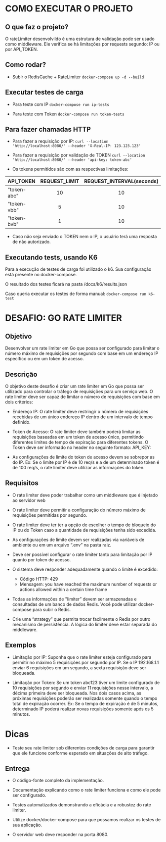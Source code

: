 # COMO EXECUTAR O PROJETO

## O que faz o projeto?

O rateLimiter desenvolvildo é uma estrutura de validação pode ser usado como middleware.
Ele verifica se há limitações por requests segundo: IP ou por API_TOKEN.


## Como rodar?

- Subir o RedisCache + RateLimiter 
`docker-compose up -d --build`
 

## Executar testes de carga

- Para teste com IP
`docker-compose run ip-tests`

- Para teste com Token
`docker-compose run token-tests`

## Para fazer chamadas HTTP

- Para fazer a requisição por IP:
`curl --location 'http://localhost:8080/' --header 'X-Real-IP: 123.123.123'`

- Para fazer a requisição por validação de TOKEN
`curl --location 'http://localhost:8080/' --header 'api-key: token-abc'`

- Os tokens permitidos são com as respectivas limitações:

| API_TOKEN  | REQUEST_LIMIT  | REQUEST_INTERVAL(seconds) | 
| --- | :---: | :--: |
| "token-abc"  | 10  | 10 |
| "token-vbb"  | 5  | 10 |
| "token-bvb"  | 1 | 10 |

- Caso não seja enviado o TOKEN nem o IP, o usuário terá uma resposta de não autorizado.

## Executando tests, usando K6

Para a execução de testes de carga foi utilizado o k6.
Sua configuração está presente no docker-compose.

O resultado dos testes ficará na pasta /docs/k6/results.json

Caso queria executar os testes de forma manual:
`docker-compose run k6-test`


# DESAFIO: GO RATE LIMITER


## Objetivo

Desenvolver um rate limiter em Go que possa ser configurado para limitar o número máximo de requisições por segundo com base em um endereço IP específico ou em um token de acesso.


## Descrição

O objetivo deste desafio é criar um rate limiter em Go que possa ser utilizado para controlar o tráfego de requisições para um serviço web. O rate limiter deve ser capaz de limitar o número de requisições com base em dois critérios:

- Endereço IP: O rate limiter deve restringir o número de requisições recebidas de um único endereço IP dentro de um intervalo de tempo definido.

- Token de Acesso: O rate limiter deve também poderá limitar as requisições baseadas em um token de acesso único, permitindo diferentes limites de tempo de expiração para diferentes tokens. O Token deve ser informado no header no seguinte formato:
API_KEY: <TOKEN>

- As configurações de limite do token de acesso devem se sobrepor as do IP. Ex: Se o limite por IP é de 10 req/s e a de um determinado token é de 100 req/s, o rate limiter deve utilizar as informações do token.


## Requisitos

- O rate limiter deve poder trabalhar como um middleware que é injetado ao servidor web

- O rate limiter deve permitir a configuração do número máximo de requisições permitidas por segundo.

- O rate limiter deve ter ter a opção de escolher o tempo de bloqueio do IP ou do Token caso a quantidade de requisições tenha sido excedida.

- As configurações de limite devem ser realizadas via variáveis de ambiente ou em um arquivo “.env” na pasta raiz.

- Deve ser possível configurar o rate limiter tanto para limitação por IP quanto por token de acesso.

- O sistema deve responder adequadamente quando o limite é excedido:
    - Código HTTP: 429
    - Mensagem: you have reached the maximum number of requests or actions allowed within a certain time frame

- Todas as informações de "limiter” devem ser armazenadas e consultadas de um banco de dados Redis. Você pode utilizar docker-compose para subir o Redis.

- Crie uma “strategy” que permita trocar facilmente o Redis por outro mecanismo de persistência.
A lógica do limiter deve estar separada do middleware.


## Exemplos

- Limitação por IP: Suponha que o rate limiter esteja configurado para permitir no máximo 5 requisições por segundo por IP. Se o IP 192.168.1.1 enviar 6 requisições em um segundo, a sexta requisição deve ser bloqueada.

- Limitação por Token: Se um token abc123 tiver um limite configurado de 10 requisições por segundo e enviar 11 requisições nesse intervalo, a décima primeira deve ser bloqueada.
Nos dois casos acima, as próximas requisições poderão ser realizadas somente quando o tempo total de expiração ocorrer. Ex: Se o tempo de expiração é de 5 minutos, determinado IP poderá realizar novas requisições somente após os 5 minutos.


# Dicas

- Teste seu rate limiter sob diferentes condições de carga para garantir que ele funcione conforme esperado em situações de alto tráfego.


## Entrega

- O código-fonte completo da implementação.

- Documentação explicando como o rate limiter funciona e como ele pode ser configurado.

- Testes automatizados demonstrando a eficácia e a robustez do rate limiter.

- Utilize docker/docker-compose para que possamos realizar os testes de sua aplicação.

- O servidor web deve responder na porta 8080.
